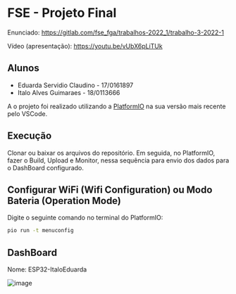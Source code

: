 # FSE - Projeto Final

Enunciado: https://gitlab.com/fse_fga/trabalhos-2022_1/trabalho-3-2022-1

Vídeo (apresentação): https://youtu.be/vUbX6pLiTUk

## Alunos

- Eduarda Servidio Claudino - 17/0161897
- Italo Alves Guimaraes - 18/0113666

A o projeto foi realizado utilizando a [PlatformIO](https://platformio.org/) na sua versão mais recente pelo VSCode.

## Execução

Clonar ou baixar os arquivos do repositório. Em seguida, no PlatformIO, fazer o Build, Upload e Monitor, nessa sequência para envio dos dados para o DashBoard configurado.

## Configurar WiFi (Wifi Configuration) ou Modo Bateria (Operation Mode)

Digite o seguinte comando no terminal do PlatformIO:

```bash
pio run -t menuconfig
```

## DashBoard

Nome: ESP32-ItaloEduarda

![image](https://user-images.githubusercontent.com/52542729/191825421-4b1bf9c0-a4ae-4981-99aa-a2cdd82e1720.png)
